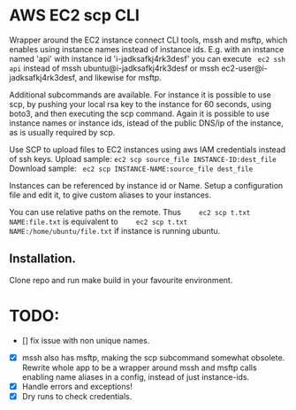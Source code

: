# AWS EC2 scp CLI

Wrapper around the EC2 instance connect CLI tools, mssh and msftp, which
 enables using instance names instead of instance ids. E.g. with an instance
 named 'api' with instance id 'i-jadksafkj4rk3desf' you can execute
 ``` ec2 ssh api```
 instead of mssh ubuntu@i-jadksafkj4rk3desf or mssh ec2-user@i-jadksafkj4rk3desf,
 and likewise for msftp.

 Additional subcommands are available. For instance it is possible to use scp,
 by pushing your local rsa key to the instance for 60 seconds, using boto3, and
 then executing the scp command. Again it is possible to use instance names or instance ids,
 istead of the public DNS/ip of the instance, as is usually required by scp.

Use SCP to upload files to EC2 instances using aws IAM credentials instead of ssh keys.
Upload sample:
``` ec2 scp source_file INSTANCE-ID:dest_file ```
Download sample:
``` ec2 scp INSTANCE-NAME:source_file dest_file```
 
Instances can be referenced by instance id or Name. Setup a configuration file and edit it, to give custom aliases to your instances.


You can use relative paths on the remote. Thus
```    ec2 scp t.txt NAME:file.txt```
is equivalent to
```    ec2 scp t.txt NAME:/home/ubuntu/file.txt```
if instance is running ubuntu. 

## Installation.

Clone repo and run make build in your favourite environment.

# TODO:

- [] fix issue with non unique names.
- [x] mssh also has msftp, making the scp subcommand somewhat obsolete. Rewrite whole app to be a wrapper around mssh and msftp calls enabling name aliases in a config, instead of just instance-ids.
- [x] Handle errors and exceptions!
- [x] Dry runs to check credentials.
